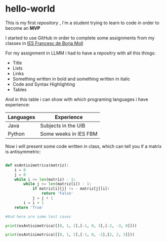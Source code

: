 # hello-world
This is my first *repository*
, i'm a student trying to learn to code in order to become an **MVP**

I started to use GitHub in order to complete some assignments from my classes in [IES Francesc de Borja Moll](http://www.iesfbmoll.org/)

For my assignment in LLMM i had to have a repositry with all this things:
  - Title
  - Lists
  - Links
  - Something written in bold and something written in italic
  - Code and Syntax Highlighting
  - Tables

And in this table i can show with which programing languages i have experience:

Languages | Experience
------------ | -------------
Java | Subjects in the UIB
Python | Some weeks in IES FBM
  
  
Now i will present some code written in class, which can tell you if a matrix is antisymmetric:
  
```python

def esAntisimetrica(matriz):
    i = 0
    j = 0
    while i <= len(matriz) - 1:
        while j <= len(matriz[i]) - 1:
            if matriz[i][j] != - matriz[j][i]:
                return 'False'
            j = j + 1
        i = i + 1
    return 'True'

#And here are some test cases

print(esAntisimetrica([[0, 1, 2],[-1, 0, 3],[-2, -3, 0]]))

print(esAntisimetrica([[0, 1, 2],[-1, 0, -2],[2, 2, 3]]))

```

